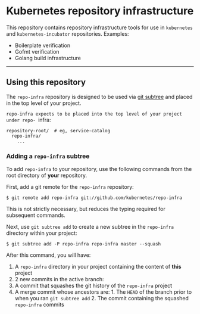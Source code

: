 # Kubernetes repository infrastructure

This repository contains repository infrastructure tools for use in
`kubernetes` and `kubernetes-incubator` repositories.  Examples:

- Boilerplate verification
- Gofmt verification
- Golang build infrastructure

---

## Using this repository

The `repo-infra` repository is designed to be used via
[git subtree](http://git.kernel.org/cgit/git/git.git/plain/contrib/subtree/git-subtree.txt)
and placed in the top level of your project.

`repo-infra expects to be placed into the top level of your project under repo-
`infra:

```
repository-root/  # eg, service-catalog
  repo-infra/
    ...
```

### Adding a `repo-infra` subtree

To add `repo-infra` to your repository, use the following commands from the root
directory of **your** repository.

First, add a git remote for the `repo-infra` repository:

```
$ git remote add repo-infra git://github.com/kubernetes/repo-infra
```

This is not strictly necessary, but reduces the typing required for subsequent
commands.

Next, use `git subtree add` to create a new subtree in the `repo-infra`
directory within your project:

```
$ git subtree add -P repo-infra repo-infra master --squash
```

After this command, you will have:

1.  A `repo-infra` directory in your project containing the content of **this**
    project
2.  2 new commits in the active branch:
  1.  A commit that squashes the git history of the `repo-infra` project
  2.  A merge commit whose ancestors are:
    1.  The `HEAD` of the branch prior to when you ran `git subtree add`
    2.  The commit containing the squashed `repo-infra` commits

